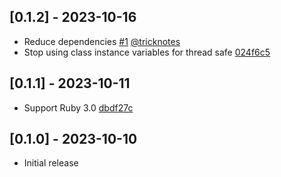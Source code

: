 ## [0.1.2] - 2023-10-16

- Reduce dependencies [#1](https://github.com/makicamel/bulletmark_repairer/pull/1) [@tricknotes]()
- Stop using class instance variables for thread safe [024f6c5](https://github.com/makicamel/bulletmark_repairer/commit/024f6c53f82b182a998c1e43de48d8c6c9ce5bf3)

## [0.1.1] - 2023-10-11

- Support Ruby 3.0 [dbdf27c](https://github.com/makicamel/bulletmark_repairer/commit/dbdf27c6c9a7259ad9474153d2394da5bac45b43)

## [0.1.0] - 2023-10-10

- Initial release
